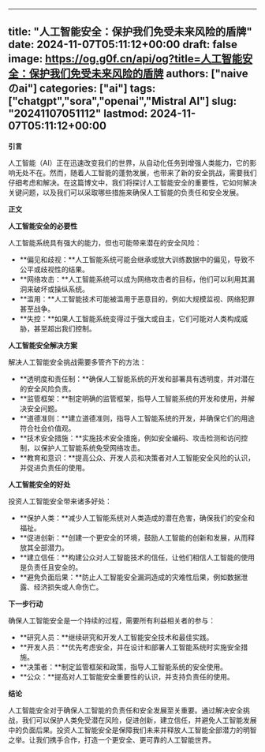 
---
title: "人工智能安全：保护我们免受未来风险的盾牌"
date: 2024-11-07T05:11:12+00:00
draft: false
image: https://og.g0f.cn/api/og?title=人工智能安全：保护我们免受未来风险的盾牌
authors: ["naiveのai"]
categories: ["ai"]
tags: ["chatgpt","sora","openai","Mistral AI"]
slug: "20241107051112"
lastmod: 2024-11-07T05:11:12+00:00
---
**引言**

人工智能（AI）正在迅速改变我们的世界，从自动化任务到增强人类能力，它的影响无处不在。然而，随着人工智能的蓬勃发展，也带来了新的安全挑战，需要我们仔细考虑和解决。在这篇博文中，我们将探讨人工智能安全的重要性，它如何解决关键问题，以及我们可以采取哪些措施来确保人工智能的负责任和安全发展。

**正文**

**人工智能安全的必要性**

人工智能系统具有强大的能力，但也可能带来潜在的安全风险：

- **偏见和歧视：**人工智能系统可能会继承或放大训练数据中的偏见，导致不公平或歧视性的结果。
- **网络攻击：**人工智能系统可以成为网络攻击者的目标，他们可以利用其漏洞来破坏或操纵系统。
- **滥用：**人工智能技术可能被滥用于恶意目的，例如大规模监视、网络犯罪甚至战争。
- **失控：**如果人工智能系统变得过于强大或自主，它们可能对人类构成威胁，甚至超出我们控制。

**人工智能安全解决方案**

解决人工智能安全挑战需要多管齐下的方法：

- **透明度和责任制：**确保人工智能系统的开发和部署具有透明度，并对潜在的安全风险负责。
- **监管框架：**制定明确的监管框架，指导人工智能系统的开发和使用，并解决安全问题。
- **道德准则：**建立道德准则，指导人工智能系统的开发，并确保它们的用途符合社会价值观。
- **技术安全措施：**实施技术安全措施，例如安全编码、攻击检测和访问控制，以保护人工智能系统免受网络攻击。
- **教育和意识：**提高公众、开发人员和决策者对人工智能安全风险的认识，并促进负责任的使用。

**人工智能安全的好处**

投资人工智能安全带来诸多好处：

- **保护人类：**减少人工智能系统对人类造成的潜在危害，确保我们的安全和福祉。
- **促进创新：**创建一个更安全的环境，鼓励人工智能的创新和发展，从而释放其全部潜力。
- **建立信任：**构建公众对人工智能技术的信任，让他们相信人工智能的使用是负责任且安全的。
- **避免负面后果：**防止人工智能安全漏洞造成的灾难性后果，例如数据泄露、经济损失或人命伤亡。

**下一步行动**

确保人工智能安全是一个持续的过程，需要所有利益相关者的参与：

- **研究人员：**继续研究和开发人工智能安全技术和最佳实践。
- **开发人员：**优先考虑安全，并在设计和部署人工智能系统时实施安全措施。
- **决策者：**制定监管框架和政策，指导人工智能系统的安全使用。
- **公众：**提高对人工智能安全重要性的认识，并支持负责任的使用。

**结论**

人工智能安全对于确保人工智能的负责任和安全发展至关重要。通过解决安全挑战，我们可以保护人类免受潜在风险，促进创新，建立信任，并避免人工智能发展中的负面后果。投资人工智能安全是保障我们未来并释放人工智能全部潜力的明智之举。让我们携手合作，打造一个更安全、更可靠的人工智能世界。